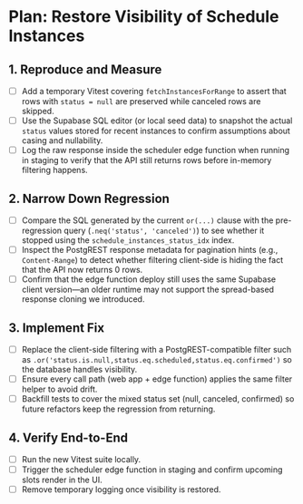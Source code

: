 # Plan: Restore Visibility of Schedule Instances

## 1. Reproduce and Measure
- [ ] Add a temporary Vitest covering `fetchInstancesForRange` to assert that rows with `status = null` are preserved while canceled rows are skipped.
- [ ] Use the Supabase SQL editor (or local seed data) to snapshot the actual `status` values stored for recent instances to confirm assumptions about casing and nullability.
- [ ] Log the raw response inside the scheduler edge function when running in staging to verify that the API still returns rows before in-memory filtering happens.

## 2. Narrow Down Regression
- [ ] Compare the SQL generated by the current `or(...)` clause with the pre-regression query (`.neq('status', 'canceled')`) to see whether it stopped using the `schedule_instances_status_idx` index.
- [ ] Inspect the PostgREST response metadata for pagination hints (e.g., `Content-Range`) to detect whether filtering client-side is hiding the fact that the API now returns 0 rows.
- [ ] Confirm that the edge function deploy still uses the same Supabase client version—an older runtime may not support the spread-based response cloning we introduced.

## 3. Implement Fix
- [ ] Replace the client-side filtering with a PostgREST-compatible filter such as `.or('status.is.null,status.eq.scheduled,status.eq.confirmed')` so the database handles visibility.
- [ ] Ensure every call path (web app + edge function) applies the same filter helper to avoid drift.
- [ ] Backfill tests to cover the mixed status set (null, canceled, confirmed) so future refactors keep the regression from returning.

## 4. Verify End-to-End
- [ ] Run the new Vitest suite locally.
- [ ] Trigger the scheduler edge function in staging and confirm upcoming slots render in the UI.
- [ ] Remove temporary logging once visibility is restored.
